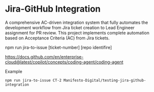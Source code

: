 # Jira-GitHub Integration

A comprehensive AC-driven integration system that fully automates the development workflow from Jira ticket creation to Lead Engineer assignment for PR review. This project implements complete automation based on Acceptance Criteria (AC) from Jira tickets.

npm run jira-to-issue [ticket-number] [repo identifire]

https://docs.github.com/en/enterprise-cloud@latest/copilot/concepts/coding-agent/coding-agent


Example
```
npm run jira-to-issue CT-2 Manifesto-Digital/testing-jira-github-integration
```
